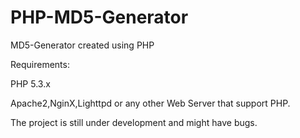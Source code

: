PHP-MD5-Generator
=================

MD5-Generator created using PHP




Requirements:

PHP 5.3.x

Apache2,NginX,Lighttpd or any other Web Server that support PHP.

The project is still under development and might have bugs. 
